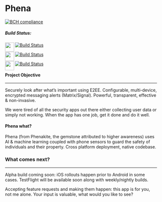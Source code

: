 # Phena
[![BCH compliance](https://bettercodehub.com/edge/badge/lukeswitz/phena?branch=master)](https://bettercodehub.com/)


##### Build Status:
<img src="https://cdn.iconscout.com/icon/free/png-256/swift-15-761717.png" height="30" width="30" align="left"> [![Build Status](https://travis-ci.com/lukeswitz/phena.svg?branch=swift)](https://travis-ci.com/lukeswitz/phena)  

<img src="https://wwwtalks.com/wp-content/uploads/2017/11/objective-c-training-croma-campus.png" height="30" width="30" align="left" > [![Build Status](https://travis-ci.com/lukeswitz/phena.svg?branch=obj-c)](https://travis-ci.com/lukeswitz/phena)

<img src="https://cdn3.iconfinder.com/data/icons/picons-social/57/36-android-1024.png" height="30" width="30" align="left"> [![Build Status](https://travis-ci.com/lukeswitz/phena.svg?branch=java-android)](https://travis-ci.com/lukeswitz/phena)   

#### Project Objective
- - - -
Securely look after what’s important using E2EE. Configurable, multi-device, encrypted messaging alerts (Matrix/Signal). Powerful, transparent, effective & non-invasive. 

We were tired of all the security apps out there either collecting user data or simply not working. When the app has one job, get it done and do it well. 

#### Phena what?
Phena (from Phenakite, the gemstone attributed to higher awareness) uses AI & machine learning coupled with phone sensors to guard the safety of individuals and their property. Cross platform deployment, native codebase.

### What comes next?
- - - -
Alpha build coming soon: iOS rollouts happen prior to Android in some cases. TestFlight will be available soon along with weekly/nightly builds. 

Accepting feature requests and making them happen: this app is for you, not me alone. Your input is valuable, what would you like to see?
